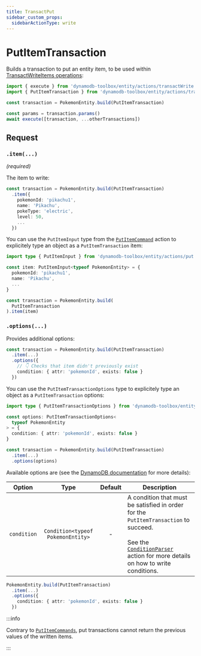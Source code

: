 ```yaml
---
title: TransactPut
sidebar_custom_props:
  sidebarActionType: write
---
```


# PutItemTransaction

Builds a transaction to put an entity item, to be used within [TransactWriteItems operations](https://docs.aws.amazon.com/amazondynamodb/latest/APIReference/API_TransactWriteItems.html):

```ts
import { execute } from 'dynamodb-toolbox/entity/actions/transactWrite'
import { PutItemTransaction } from 'dynamodb-toolbox/entity/actions/transactPut'

const transaction = PokemonEntity.build(PutItemTransaction)

const params = transaction.params()
await execute([transaction, ...otherTransactions])
```

## Request

### `.item(...)`

<p style={{ marginTop: '-15px' }}><i>(required)</i></p>

The item to write:

```ts
const transaction = PokemonEntity.build(PutItemTransaction)
  .item({
    pokemonId: 'pikachu1',
    name: 'Pikachu',
    pokeType: 'electric',
    level: 50,
    ...
  })
```

You can use the `PutItemInput` type from the [`PutItemCommand`](../2-put-item/index.md) action to explicitely type an object as a `PutItemTransaction` item:

```ts
import type { PutItemInput } from 'dynamodb-toolbox/entity/actions/put'

const item: PutItemInput<typeof PokemonEntity> = {
  pokemonId: 'pikachu1',
  name: 'Pikachu',
  ...
}

const transaction = PokemonEntity.build(
  PutItemTransaction
).item(item)
```

### `.options(...)`

Provides additional options:

```ts
const transaction = PokemonEntity.build(PutItemTransaction)
  .item(...)
  .options({
    // 👇 Checks that item didn't previously exist
    condition: { attr: 'pokemonId', exists: false }
  })
```

You can use the `PutItemTransactionOptions` type to explicitely type an object as a `PutItemTransaction` options:

```ts
import type { PutItemTransactionOptions } from 'dynamodb-toolbox/entity/actions/transactPut'

const options: PutItemTransactionOptions<
  typeof PokemonEntity
> = {
  condition: { attr: 'pokemonId', exists: false }
}

const transaction = PokemonEntity.build(PutItemTransaction)
  .item(...)
  .options(options)
```

Available options are (see the [DynamoDB documentation](https://docs.aws.amazon.com/amazondynamodb/latest/APIReference/API_TransactWriteItems.html#API_TransactWriteItems_RequestParameters) for more details):

| Option      |               Type                | Default | Description                                                                                                                                                                                                                       |
| ----------- | :-------------------------------: | :-----: | --------------------------------------------------------------------------------------------------------------------------------------------------------------------------------------------------------------------------------- |
| `condition` | `Condition<typeof PokemonEntity>` |    -    | A condition that must be satisfied in order for the `PutItemTransaction` to succeed.<br/><br/>See the [`ConditionParser`](../17-parse-condition/index.md#building-conditions) action for more details on how to write conditions. |

```ts
PokemonEntity.build(PutItemTransaction)
  .item(...)
  .options({
    condition: { attr: 'pokemonId', exists: false }
  })
```

:::info

Contrary to [`PutItemCommands`](../2-put-item/index.md), put transactions cannot return the previous values of the written items.

:::
